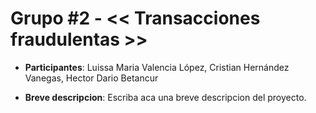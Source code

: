# Grupo #2 - << Transacciones fraudulentas >>

- **Participantes**: Luissa Maria Valencia López, Cristian Hernández Vanegas, Hector Dario Betancur

- **Breve descripcion**: Escriba aca una breve descripcion del proyecto. 

